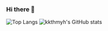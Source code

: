 ### Hi there 👋

<!--
**Haider-Ali-DS/Haider-Ali-DS** is a ✨ _special_ ✨ repository because its `README.md` (this file) appears on your GitHub profile.

Here are some ideas to get you started:

- 🔭 I’m currently working on ...
- 🌱 I’m currently learning ...
- 👯 I’m looking to collaborate on ...
- 🤔 I’m looking for help with ...
- 💬 Ask me about ...
- 📫 How to reach me: ...
- 😄 Pronouns: ...
- ⚡ Fun fact: ...
-->
![Top Langs](https://github-readme-stats-rho-nine-11.vercel.app/api/top-langs/?username=Haider-Ali-DS&count_private=true&show_icons=true&theme=tokyonight)
![kkthmyh's GitHub stats](https://github-readme-stats-rho-nine-11.vercel.app/api?username=Haider-Ali-DS&count_private=true&show_icons=true&theme=tokyonight)
